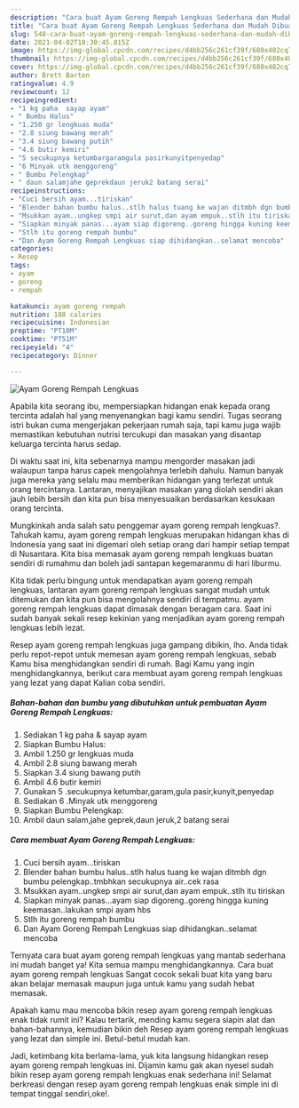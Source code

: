 ```yaml
---
description: "Cara buat Ayam Goreng Rempah Lengkuas Sederhana dan Mudah Dibuat"
title: "Cara buat Ayam Goreng Rempah Lengkuas Sederhana dan Mudah Dibuat"
slug: 548-cara-buat-ayam-goreng-rempah-lengkuas-sederhana-dan-mudah-dibuat
date: 2021-04-02T18:30:45.815Z
image: https://img-global.cpcdn.com/recipes/d4bb256c261cf39f/680x482cq70/ayam-goreng-rempah-lengkuas-foto-resep-utama.jpg
thumbnail: https://img-global.cpcdn.com/recipes/d4bb256c261cf39f/680x482cq70/ayam-goreng-rempah-lengkuas-foto-resep-utama.jpg
cover: https://img-global.cpcdn.com/recipes/d4bb256c261cf39f/680x482cq70/ayam-goreng-rempah-lengkuas-foto-resep-utama.jpg
author: Brett Barton
ratingvalue: 4.9
reviewcount: 12
recipeingredient:
- "1 kg paha  sayap ayam"
- " Bumbu Halus"
- "1.250 gr lengkuas muda"
- "2.8 siung bawang merah"
- "3.4 siung bawang putih"
- "4.6 butir kemiri"
- "5 secukupnya ketumbargaramgula pasirkunyitpenyedap"
- "6 Minyak utk menggoreng"
- " Bumbu Pelengkap"
- " daun salamjahe geprekdaun jeruk2 batang serai"
recipeinstructions:
- "Cuci bersih ayam...tiriskan"
- "Blender bahan bumbu halus..stlh halus tuang ke wajan ditmbh dgn bumbu pelengkap..tmbhkan secukupnya air..cek rasa"
- "Msukkan ayam..ungkep smpi air surut,dan ayam empuk..stlh itu tiriskan"
- "Siapkan minyak panas...ayam siap digoreng..goreng hingga kuning keemasan..lakukan smpi ayam hbs"
- "Stlh itu goreng rempah bumbu"
- "Dan Ayam Goreng Rempah Lengkuas siap dihidangkan..selamat mencoba"
categories:
- Resep
tags:
- ayam
- goreng
- rempah

katakunci: ayam goreng rempah 
nutrition: 188 calories
recipecuisine: Indonesian
preptime: "PT10M"
cooktime: "PT51M"
recipeyield: "4"
recipecategory: Dinner

---
```



![Ayam Goreng Rempah Lengkuas](https://img-global.cpcdn.com/recipes/d4bb256c261cf39f/680x482cq70/ayam-goreng-rempah-lengkuas-foto-resep-utama.jpg)

Apabila kita seorang ibu, mempersiapkan hidangan enak kepada orang tercinta adalah hal yang menyenangkan bagi kamu sendiri. Tugas seorang istri bukan cuma mengerjakan pekerjaan rumah saja, tapi kamu juga wajib memastikan kebutuhan nutrisi tercukupi dan masakan yang disantap keluarga tercinta harus sedap.

Di waktu  saat ini, kita sebenarnya mampu mengorder masakan jadi walaupun tanpa harus capek mengolahnya terlebih dahulu. Namun banyak juga mereka yang selalu mau memberikan hidangan yang terlezat untuk orang tercintanya. Lantaran, menyajikan masakan yang diolah sendiri akan jauh lebih bersih dan kita pun bisa menyesuaikan berdasarkan kesukaan orang tercinta. 



Mungkinkah anda salah satu penggemar ayam goreng rempah lengkuas?. Tahukah kamu, ayam goreng rempah lengkuas merupakan hidangan khas di Indonesia yang saat ini digemari oleh setiap orang dari hampir setiap tempat di Nusantara. Kita bisa memasak ayam goreng rempah lengkuas buatan sendiri di rumahmu dan boleh jadi santapan kegemaranmu di hari liburmu.

Kita tidak perlu bingung untuk mendapatkan ayam goreng rempah lengkuas, lantaran ayam goreng rempah lengkuas sangat mudah untuk ditemukan dan kita pun bisa mengolahnya sendiri di tempatmu. ayam goreng rempah lengkuas dapat dimasak dengan beragam cara. Saat ini sudah banyak sekali resep kekinian yang menjadikan ayam goreng rempah lengkuas lebih lezat.

Resep ayam goreng rempah lengkuas juga gampang dibikin, lho. Anda tidak perlu repot-repot untuk memesan ayam goreng rempah lengkuas, sebab Kamu bisa menghidangkan sendiri di rumah. Bagi Kamu yang ingin menghidangkannya, berikut cara membuat ayam goreng rempah lengkuas yang lezat yang dapat Kalian coba sendiri.

<!--inarticleads1-->

##### Bahan-bahan dan bumbu yang dibutuhkan untuk pembuatan Ayam Goreng Rempah Lengkuas:

1. Sediakan 1 kg paha &amp; sayap ayam
1. Siapkan  Bumbu Halus:
1. Ambil 1.250 gr lengkuas muda
1. Ambil 2.8 siung bawang merah
1. Siapkan 3.4 siung bawang putih
1. Ambil 4.6 butir kemiri
1. Gunakan 5 .secukupnya ketumbar,garam,gula pasir,kunyit,penyedap
1. Sediakan 6 .Minyak utk menggoreng
1. Siapkan  Bumbu Pelengkap:
1. Ambil  daun salam,jahe geprek,daun jeruk,2 batang serai




<!--inarticleads2-->

##### Cara membuat Ayam Goreng Rempah Lengkuas:

1. Cuci bersih ayam...tiriskan
1. Blender bahan bumbu halus..stlh halus tuang ke wajan ditmbh dgn bumbu pelengkap..tmbhkan secukupnya air..cek rasa
1. Msukkan ayam..ungkep smpi air surut,dan ayam empuk..stlh itu tiriskan
1. Siapkan minyak panas...ayam siap digoreng..goreng hingga kuning keemasan..lakukan smpi ayam hbs
1. Stlh itu goreng rempah bumbu
1. Dan Ayam Goreng Rempah Lengkuas siap dihidangkan..selamat mencoba




Ternyata cara buat ayam goreng rempah lengkuas yang mantab sederhana ini mudah banget ya! Kita semua mampu menghidangkannya. Cara buat ayam goreng rempah lengkuas Sangat cocok sekali buat kita yang baru akan belajar memasak maupun juga untuk kamu yang sudah hebat memasak.

Apakah kamu mau mencoba bikin resep ayam goreng rempah lengkuas enak tidak rumit ini? Kalau tertarik, mending kamu segera siapin alat dan bahan-bahannya, kemudian bikin deh Resep ayam goreng rempah lengkuas yang lezat dan simple ini. Betul-betul mudah kan. 

Jadi, ketimbang kita berlama-lama, yuk kita langsung hidangkan resep ayam goreng rempah lengkuas ini. Dijamin kamu gak akan nyesel sudah bikin resep ayam goreng rempah lengkuas enak sederhana ini! Selamat berkreasi dengan resep ayam goreng rempah lengkuas enak simple ini di tempat tinggal sendiri,oke!.

